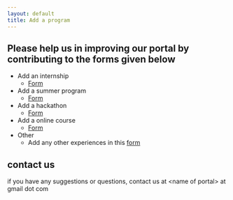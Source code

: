 ```yaml
---
layout: default
title: Add a program
---
```

## Please help us in improving our portal by contributing to the forms given below
- Add an internship
    - [Form](https://forms.gle/mgU46hVyN9LySoie8)
- Add a summer program
    - [Form](https://forms.gle/KYiHrQ4XM9JgCUkF8)
- Add a hackathon
    - [Form]()
- Add a online course
    - [Form]()
- Other
    - Add any other experiences in this [form]()

## contact us
if you have any suggestions or questions, contact us at &lt;name of portal&gt; at gmail dot com